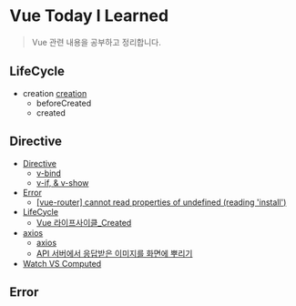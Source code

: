 
  

# Vue Today I Learned
  
> Vue 관련 내용을 공부하고 정리합니다.

## LifeCycle
- creation [creation](https://github.com/alswj792000/TIL/blob/main/Vue/Vue_Today%20I%20Learned/Vue%20%EB%9D%BC%EC%9D%B4%ED%94%84%EC%82%AC%EC%9D%B4%ED%81%B4_Created.md "Vue 라이프사이클_Created.md")
	- beforeCreated
	- created

## Directive
- [Directive](https://github.com/alswj792000/TIL/tree/main/Vue/Vue_Today%20I%20Learned/Directive "Directive")
	- [v-bind](https://github.com/alswj792000/TIL/blob/main/Vue/Vue_Today%20I%20Learned/v-bind.md "v-bind.md")
	- [v-if, & v-show](https://github.com/alswj792000/TIL/blob/main/Vue/Vue_Today%20I%20Learned/v-if%2C%20v-show.md "v-if, v-show.md")
- [Error](https://github.com/alswj792000/TIL/tree/main/Vue/Vue_Today%20I%20Learned/Error "Error")
	- [[vue-router] cannot read properties of undefined (reading 'install')](https://github.com/alswj792000/TIL/blob/main/Vue/Vue_Today%20I%20Learned/%5Bvue-router%5D%20cannot%20read%20properties%20of%20undefined%20(reading%20'install').md "[vue-router] cannot read properties of undefined (reading 'install').md")
- [LifeCycle](https://github.com/alswj792000/TIL/tree/main/Vue/Vue_Today%20I%20Learned/LifeCycle "LifeCycle")
	- [Vue 라이프사이클_Created](https://github.com/alswj792000/TIL/blob/main/Vue/Vue_Today%20I%20Learned/LifeCycle/Vue%20%EB%9D%BC%EC%9D%B4%ED%94%84%EC%82%AC%EC%9D%B4%ED%81%B4_Created.md "Vue 라이프사이클_Created.md")
- [axios](https://github.com/alswj792000/TIL/tree/main/Vue/Vue_Today%20I%20Learned/axios "axios")
	- [axios](https://github.com/alswj792000/TIL/blob/main/Vue/Vue_Today%20I%20Learned/axios/axios.md "axios.md")
	- [API 서버에서 응답받은 이미지를 화면에 뿌리기](https://github.com/alswj792000/TIL/blob/main/Vue/Vue_Today%20I%20Learned/axios/API%20%EC%84%9C%EB%B2%84%EC%97%90%EC%84%9C%20%EC%9D%91%EB%8B%B5%EB%B0%9B%EC%9D%80%20%EC%9D%B4%EB%AF%B8%EC%A7%80%EB%A5%BC%20%ED%99%94%EB%A9%B4%EC%97%90%20%EB%BF%8C%EB%A6%AC%EA%B8%B0.md "API 서버에서 응답받은 이미지를 화면에 뿌리기.md")
- [Watch VS Computed](https://github.com/alswj792000/TIL/blob/main/Vue/Vue_Today%20I%20Learned/Watch%20VS%20Computed.md "Watch VS Computed.md")

  
## Error
